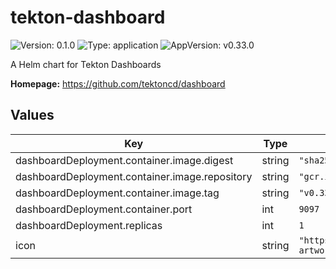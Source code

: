 # tekton-dashboard

![Version: 0.1.0](https://img.shields.io/badge/Version-0.1.0-informational?style=flat-square) ![Type: application](https://img.shields.io/badge/Type-application-informational?style=flat-square) ![AppVersion: v0.33.0](https://img.shields.io/badge/AppVersion-v0.33.0-informational?style=flat-square)

A Helm chart for Tekton Dashboards

**Homepage:** <https://github.com/tektoncd/dashboard>

## Values

| Key                                            | Type   | Default                                                                                                                          | Description |
|------------------------------------------------|--------|----------------------------------------------------------------------------------------------------------------------------------|-------------|
| dashboardDeployment.container.image.digest     | string | `"sha256:02dd3b2f4aa17038991de5032b6da790080a7e663510da673464bba9c74ef900"`                                                      |             |
| dashboardDeployment.container.image.repository | string | `"gcr.io/tekton-releases/github.com/tektoncd/dashboard/cmd/dashboard"`                                                           |             |
| dashboardDeployment.container.image.tag        | string | `"v0.33.0"`                                                                                                                      |             |
| dashboardDeployment.container.port             | int    | `9097`                                                                                                                           |             |
| dashboardDeployment.replicas                   | int    | `1`                                                                                                                              |             |
| icon                                           | string | `"https://github.com/cdfoundation/artwork/blob/main/tekton/additional-artwork/tekton_dashboard/color/TektonDashboard_color.svg"` |             |
